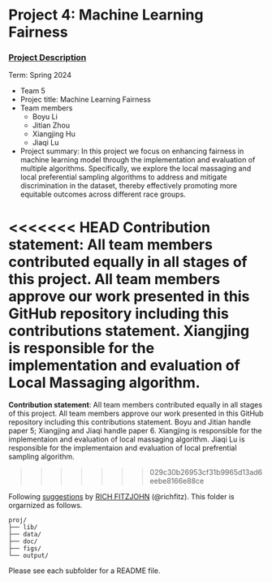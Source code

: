 # Project 4: Machine Learning Fairness

### [Project Description](doc/project4_desc.md)

Term: Spring 2024

+ Team 5
+ Projec title: Machine Learning Fairness
+ Team members
	+ Boyu Li
	+ Jitian Zhou
	+ Xiangjing Hu
	+ Jiaqi Lu
+ Project summary: In this project we focus on enhancing fairness in machine learning model through the implementation and evaluation of multiple algorithms. Specifically, we explore the local massaging and local preferential sampling algorithms to address and mitigate discrimination in the dataset, thereby effectively promoting more equitable outcomes across different race groups.
	
<<<<<<< HEAD
**Contribution statement**: All team members contributed equally in all stages of this project. All team members approve our work presented in this GitHub repository including this contributions statement. Xiangjing is responsible for the implementation and evaluation of Local Massaging algorithm. 
=======
**Contribution statement**: All team members contributed equally in all stages of this project. All team members approve our work presented in this GitHub repository including this contributions statement. Boyu and Jitian handle paper 5; Xiangjing and Jiaqi handle paper 6. Xiangjing is responsible for the implementaion and evaluation of local massaging algorithm. Jiaqi Lu is responsible for the implementaion and evaluation of local prefrential sampling algorithm.
>>>>>>> 029c30b26953cf31b9965d13ad6eebe8166e88ce

Following [suggestions](http://nicercode.github.io/blog/2013-04-05-projects/) by [RICH FITZJOHN](http://nicercode.github.io/about/#Team) (@richfitz). This folder is orgarnized as follows.

```
proj/
├── lib/
├── data/
├── doc/
├── figs/
└── output/
```

Please see each subfolder for a README file.
